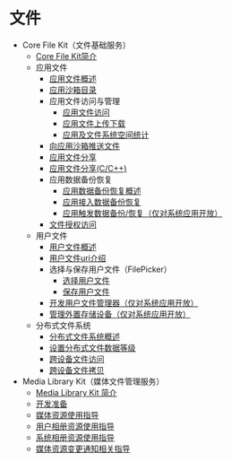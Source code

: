 # 文件

- Core File Kit（文件基础服务）
  - [Core File Kit简介](core-file-kit-intro.md)
  - 应用文件
    - [应用文件概述](app-file-overview.md)
    - [应用沙箱目录](app-sandbox-directory.md)
    - 应用文件访问与管理
      - [应用文件访问](app-file-access.md)
      - [应用文件上传下载](app-file-upload-download.md)
      - [应用及文件系统空间统计](app-fs-space-statistics.md)
    - [向应用沙箱推送文件](send-file-to-app-sandbox.md)
    - [应用文件分享](share-app-file.md)
    - [应用文件分享(C/C++)](native-fileshare-guidelines.md)
    - 应用数据备份恢复
      - [应用数据备份恢复概述](app-file-backup-overview.md)
      - [应用接入数据备份恢复](app-file-backup-extension.md)
      - [应用触发数据备份/恢复（仅对系统应用开放）](app-file-backup.md)
    - [文件授权访问](app-file-authorization.md)
  - 用户文件
    - [用户文件概述](user-file-overview.md)
    - [用户文件uri介绍](user-file-uri-intro.md)
    - 选择与保存用户文件（FilePicker）
      - [选择用户文件](select-user-file.md)
      - [保存用户文件](save-user-file.md)
    - [开发用户文件管理器（仅对系统应用开放）](dev-user-file-manager.md)
    - [管理外置存储设备（仅对系统应用开放）](manage-external-storage.md)
  - 分布式文件系统
    - [分布式文件系统概述](distributed-fs-overview.md)
    - [设置分布式文件数据等级](set-security-label.md)
    - [跨设备文件访问](file-access-across-devices.md)
    - [跨设备文件拷贝](file-copy-across-devices.md)
- Media Library Kit（媒体文件管理服务）
  - [Media Library Kit 简介](photoAccessHelper-overview.md)
  - [开发准备](photoAccessHelper-preparation.md)
  - [媒体资源使用指导](photoAccessHelper-resource-guidelines.md)
  - [用户相册资源使用指导](photoAccessHelper-userAlbum-guidelines.md)
  - [系统相册资源使用指导](photoAccessHelper-systemAlbum-guidelines.md)
  - [媒体资源变更通知相关指导](photoAccessHelper-notify-guidelines.md)